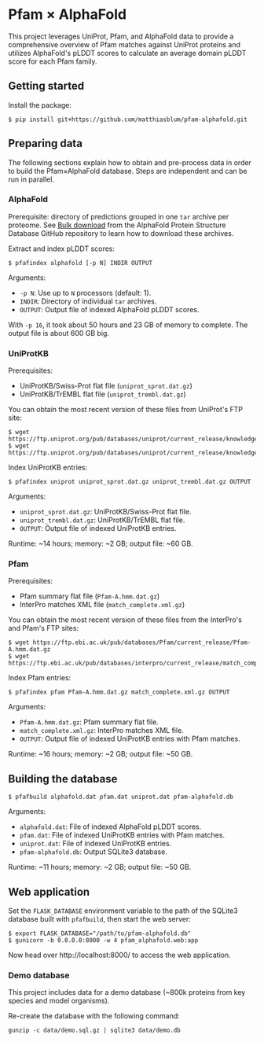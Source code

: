 # Pfam × AlphaFold

This project leverages UniProt, Pfam, and AlphaFold data to provide 
a comprehensive overview of Pfam matches against UniProt proteins 
and utilizes AlphaFold's pLDDT scores to calculate an average domain pLDDT score 
for each Pfam family.

## Getting started

Install the package:

```shell
$ pip install git+https://github.com/matthiasblum/pfam-alphafold.git
```

## Preparing data

The following sections explain how to obtain and pre-process data in order to build the Pfam×AlphaFold database.
Steps are independent and can be run in parallel.

### AlphaFold

Prerequisite: directory of predictions grouped in one `tar` archive per proteome. 
See [Bulk download](https://github.com/google-deepmind/alphafold/blob/main/afdb/README.md#bulk-download) 
from the AlphaFold Protein Structure Database GitHub repository to learn how to download these archives.

Extract and index pLDDT scores:

```shell
$ pfafindex alphafold [-p N] INDIR OUTPUT
```

Arguments:

* `-p N`: Use up to `N` processors (default: 1).
* `INDIR`: Directory of individual `tar` archives.
* `OUTPUT`: Output file of indexed AlphaFold pLDDT scores.

With `-p 16`, it took about 50 hours and 23 GB of memory to complete. The output file is about 600 GB big.

### UniProtKB

Prerequisites:

* UniProtKB/Swiss-Prot flat file (`uniprot_sprot.dat.gz`)
* UniProtKB/TrEMBL flat file (`uniprot_trembl.dat.gz`)

You can obtain the most recent version of these files from UniProt's FTP site:

```shell
$ wget https://ftp.uniprot.org/pub/databases/uniprot/current_release/knowledgebase/complete/uniprot_sprot.dat.gz
$ wget https://ftp.uniprot.org/pub/databases/uniprot/current_release/knowledgebase/complete/uniprot_trembl.dat.gz
```

Index UniProtKB entries:

```shell
$ pfafindex uniprot uniprot_sprot.dat.gz uniprot_trembl.dat.gz OUTPUT
```

Arguments:

* `uniprot_sprot.dat.gz`: UniProtKB/Swiss-Prot flat file.
* `uniprot_trembl.dat.gz`: UniProtKB/TrEMBL flat file.
* `OUTPUT`: Output file of indexed UniProtKB entries.

Runtime: ~14 hours; memory: ~2 GB; output file: ~60 GB.

### Pfam

Prerequisites:

* Pfam summary flat file (`Pfam-A.hmm.dat.gz`)
* InterPro matches XML file (`match_complete.xml.gz`)

You can obtain the most recent version of these files from the InterPro's and Pfam's FTP sites:

```shell
$ wget https://ftp.ebi.ac.uk/pub/databases/Pfam/current_release/Pfam-A.hmm.dat.gz
$ wget https://ftp.ebi.ac.uk/pub/databases/interpro/current_release/match_complete.xml.gz
```

Index Pfam entries:

```shell
$ pfafindex pfam Pfam-A.hmm.dat.gz match_complete.xml.gz OUTPUT
```

Arguments:

* `Pfam-A.hmm.dat.gz`: Pfam summary flat file.
* `match_complete.xml.gz`: InterPro matches XML file.
* `OUTPUT`: Output file of indexed UniProtKB entries with Pfam matches.

Runtime: ~16 hours; memory: ~2 GB; output file: ~50 GB.

## Building the database

```shell
$ pfafbuild alphafold.dat pfam.dat uniprot.dat pfam-alphafold.db
```

Arguments:

* `alphafold.dat`: File of indexed AlphaFold pLDDT scores.
* `pfam.dat`: File of indexed UniProtKB entries with Pfam matches.
* `uniprot.dat`: File of indexed UniProtKB entries.
* `pfam-alphafold.db`: Output SQLite3 database.

Runtime: ~11 hours; memory: ~2 GB; output file: ~50 GB.

## Web application

Set the `FLASK_DATABASE` environment variable to the path 
of the SQLite3 database built with `pfafbuild`, then start the web server:

```shell
$ export FLASK_DATABASE="/path/to/pfam-alphafold.db"
$ gunicorn -b 0.0.0.0:8000 -w 4 pfam_alphafold.web:app
```

Now head over http://localhost:8000/ to access the web application.

### Demo database

This project includes data for a demo database (~800k proteins from key species and model organisms).

Re-create the database with the following command:

```shell
gunzip -c data/demo.sql.gz | sqlite3 data/demo.db
```